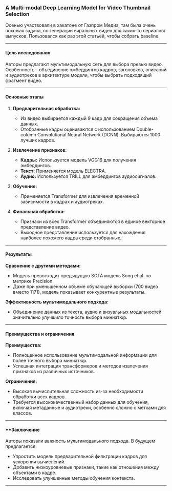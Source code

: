 ### A Multi-modal Deep Learning Model for Video Thumbnail Selection

Осенью участвовали в хакатоне от Газпром Медиа, там была очень похожая задача, по генерации виральных видео для каких-то сериалов/выпусков. Пользовался как раз этой статьёй, чтобы собрать baseline.

___
#### **Цель исследования**
Авторы предлагают мультимодальную сеть для выбора превью видео. Особенность - объединение эмбеддингов кадров, заголовков, описаний и аудиотреков в архитектуре модели, чтобы выбрать подходящий фрагмент видео.

---

#### **Основные этапы**
1. **Предварительная обработка:**
   - Из видео выбирается каждый 9 кадр для сокращения объема данных.
   - Отобранные кадры оцениваются с использованием Double-column Convolutional Neural Network (DCNN). Выбираются 1000 лучших кадров.

2. **Извлечение признаков:**
   - **Кадры:** Используется модель VGG16 для получения эмбеддингов.
   - **Текст:** Применяется модель ELECTRA.
   - **Аудио:** Используется TRILL для эмбеддингов аудиосигналов.

3. **Обучение:**
   - Применяется Transformer для извлечения временной зависимости в кадрах и аудиотреках.

4. **Финальная обработка:**
   - Признаки из всех Transformer объединяются в единое векторное представление видео.
   - Выходное представление используется для нахождения наиболее похожего кадра среди отобранных.

---

#### **Результаты**

**Сравнение с другими методами:**
   - Модель превосходит предыдущую SOTA модель Song et al. по метрике Precision.
   - Даже при уменьшенном объеме обучающей выборки (700 видео вместо 1171), модель показывает конкурентные результаты.

 **Эффективность мультимодального подхода:**
   - Объединение данных из текста, аудио и визуальных модальностей значительно улучшило точность выбора миниатюр.

---

#### **Преимущества и ограничения**

**Преимущества:**
  - Полноценное использование мультимодальной информации для более точного выбора миниатюр.
  - Успешная интеграция трансформеров и методов извлечения признаков из различных источников.

**Ограничения:**
  - Высокая вычислительная сложность из-за необходимости обработки всех кадров.
  - Требуется высококачественный набор данных для обучения, включая метаданные и аудиотреки, особенно сложно с метками для классов.

---

#### **Заключение

Авторы показали важность мультимодального подхода.
В будущем предлагается:
  - Упростить модель предварительной фильтрации кадров для ускорения вычислений.
  - Добавить низкоуровневые признаки, такие как отношения между объектами в кадре.
  - Исследовать улучшенные методы обучения контекста.
---
